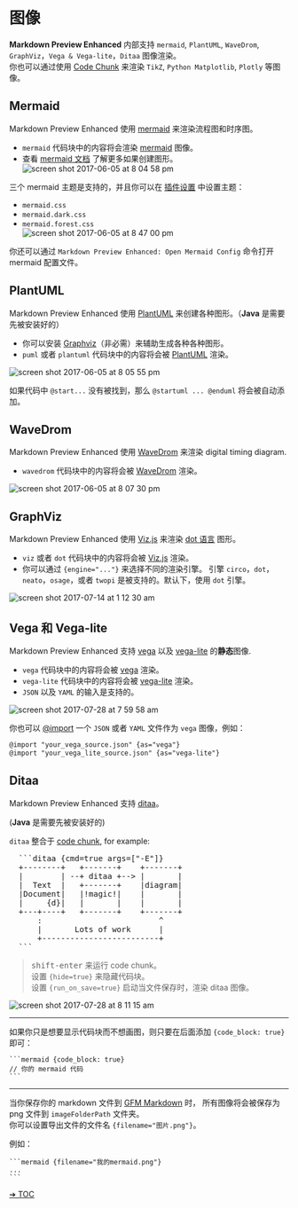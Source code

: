 # 图像  

**Markdown Preview Enhanced** 内部支持 `mermaid`, `PlantUML`, `WaveDrom`, `GraphViz`，`Vega & Vega-lite`，`Ditaa` 图像渲染。    
你也可以通过使用 [Code Chunk](zh-cn/code-chunk.md) 来渲染 `TikZ`, `Python Matplotlib`, `Plotly` 等图像。  

## Mermaid

Markdown Preview Enhanced 使用 [mermaid](https://github.com/knsv/mermaid) 来渲染流程图和时序图。    
- `mermaid` 代码块中的内容将会渲染 [mermaid](https://github.com/knsv/mermaid) 图像。      
- 查看 [mermaid 文档](http://knsv.github.io/mermaid/#flowcharts-basic-syntax) 了解更多如果创建图形。      
![screen shot 2017-06-05 at 8 04 58 pm](https://cloud.githubusercontent.com/assets/1908863/26809423/42afb410-4a2a-11e7-8a18-57e7c67caa9f.png)

三个 mermaid 主题是支持的，并且你可以在 [插件设置](zh-cn/usages.md?id=package-settings) 中设置主题：
* `mermaid.css`
* `mermaid.dark.css`
* `mermaid.forest.css`  
![screen shot 2017-06-05 at 8 47 00 pm](https://cloud.githubusercontent.com/assets/1908863/26810274/555562d0-4a30-11e7-91ca-98742d6afbd5.png)

你还可以通过 `Markdown Preview Enhanced: Open Mermaid Config` 命令打开 mermaid 配置文件。


## PlantUML

Markdown Preview Enhanced 使用 [PlantUML](http://plantuml.com/) 来创建各种图形。（**Java** 是需要先被安装好的）    
- 你可以安装 [Graphviz](http://www.graphviz.org/)（非必需）来辅助生成各种各种图形。
- `puml` 或者 `plantuml` 代码块中的内容将会被 [PlantUML](http://plantuml.com/) 渲染。  

![screen shot 2017-06-05 at 8 05 55 pm](https://cloud.githubusercontent.com/assets/1908863/26809436/65414084-4a2a-11e7-91ee-7b03b0496513.png)

如果代码中 `@start...` 没有被找到，那么 `@startuml ... @enduml` 将会被自动添加。

## WaveDrom

Markdown Preview Enhanced 使用 [WaveDrom](http://wavedrom.com/) 来渲染 digital timing diagram.  
- `wavedrom` 代码块中的内容将会被 [WaveDrom](https://github.com/drom/wavedrom) 渲染。

![screen shot 2017-06-05 at 8 07 30 pm](https://cloud.githubusercontent.com/assets/1908863/26809462/9dc3eb96-4a2a-11e7-90e7-ad6bcb8dbdb1.png)

## GraphViz  
Markdown Preview Enhanced 使用 [Viz.js](https://github.com/mdaines/viz.js) 来渲染 [dot 语言](https://tinyurl.com/kjoouup) 图形。  
- `viz` 或者 `dot` 代码块中的内容将会被 [Viz.js](https://github.com/mdaines/viz.js) 渲染。  
- 你可以通过 `{engine="..."}` 来选择不同的渲染引擎。 引擎 `circo`，`dot`，`neato`，`osage`，或者 `twopi` 是被支持的。默认下，使用 `dot` 引擎。

![screen shot 2017-07-14 at 1 12 30 am](https://user-images.githubusercontent.com/1908863/28200410-86a4d45a-6831-11e7-9981-12988882ec83.png)

## Vega 和 Vega-lite
Markdown Preview Enhanced 支持 [vega](https://vega.github.io/vega/) 以及 [vega-lite](https://vega.github.io/vega-lite/) 的**静态**图像.    
* `vega` 代码块中的内容将会被 [vega](https://vega.github.io/vega/) 渲染。  
* `vega-lite` 代码块中的内容将会被  [vega-lite](https://vega.github.io/vega-lite/) 渲染。    
* `JSON` 以及 `YAML` 的输入是支持的。  

![screen shot 2017-07-28 at 7 59 58 am](https://user-images.githubusercontent.com/1908863/28718265-d023e1c2-736a-11e7-8678-a29704f3a23c.png)

你也可以 [@import](zh-cn/file-imports.md) 一个 `JSON` 或者 `YAML` 文件作为 `vega` 图像，例如：  

```markdown
@import "your_vega_source.json" {as="vega"}
@import "your_vega_lite_source.json" {as="vega-lite"}
```

## Ditaa
Markdown Preview Enhanced 支持 [ditaa](https://github.com/stathissideris/ditaa)。  

(**Java** 是需要先被安装好的)       

`ditaa` 整合于 [code chunk](zh-cn/code-chunk.md), for example:  
<pre>
  ```ditaa {cmd=true args=["-E"]}
  +--------+   +-------+    +-------+
  |        | --+ ditaa +--> |       |
  |  Text  |   +-------+    |diagram|
  |Document|   |!magic!|    |       |
  |     {d}|   |       |    |       |
  +---+----+   +-------+    +-------+
      :                         ^
      |       Lots of work      |
      +-------------------------+
  ```
</pre>

> <kbd>shift-enter</kbd> 来运行 code chunk。  
> 设置 `{hide=true}` 来隐藏代码块。  
> 设置 `{run_on_save=true}` 启动当文件保存时，渲染 ditaa 图像。   

![screen shot 2017-07-28 at 8 11 15 am](https://user-images.githubusercontent.com/1908863/28718626-633fa18e-736c-11e7-8a4a-915858dafff6.png)

---  

如果你只是想要显示代码块而不想画图，则只要在后面添加 `{code_block: true}` 即可：     

    ```mermaid {code_block: true}
    // 你的 mermaid 代码
    ```

---

当你保存你的 markdown 文件到 [GFM Markdown](zh-cn/markdown.md) 时， 所有图像将会被保存为 png 文件到 `imageFolderPath` 文件夹。     
你可以设置导出文件的文件名 `{filename="图片.png"}`。    

例如：

    ```mermaid {filename="我的mermaid.png"}
    ...
    ```


[➔ TOC](zh-cn/toc.md)

